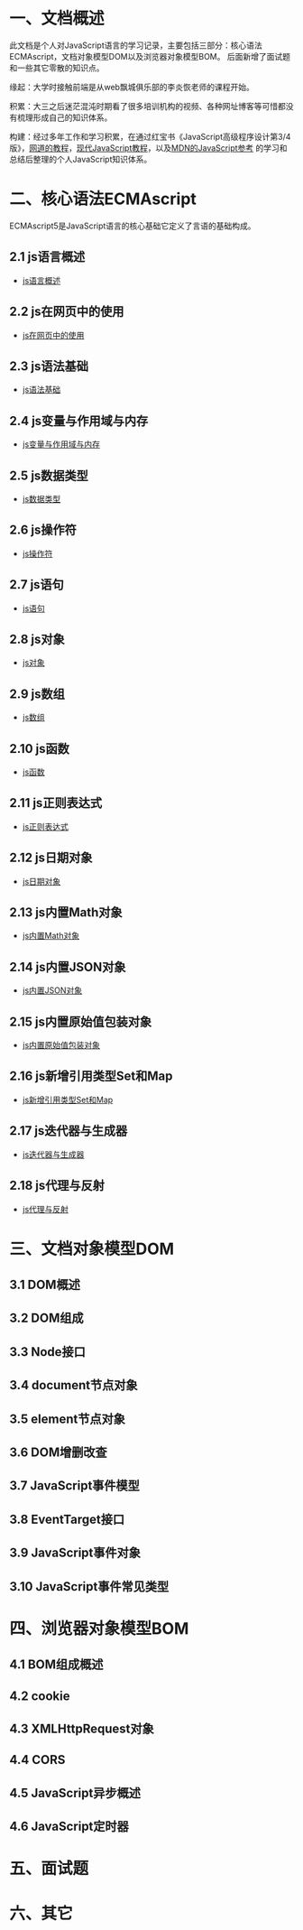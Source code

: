 # 一、文档概述
此文档是个人对JavaScript语言的学习记录，主要包括三部分：核心语法ECMAscript，文档对象模型DOM以及浏览器对象模型BOM。
后面新增了面试题和一些其它零散的知识点。

缘起：大学时接触前端是从web飘城俱乐部的李炎恢老师的课程开始。

积累：大三之后迷茫混沌时期看了很多培训机构的视频、各种网址博客等可惜都没有梳理形成自己的知识体系。

构建：经过多年工作和学习积累，在通过红宝书《JavaScript高级程序设计第3/4版》，[网道的教程](https://wangdoc.com)，[现代JavaScript教程](https://zh.javascript.info/)，以及[MDN的JavaScript参考](https://developer.mozilla.org/zh-CN/docs/Web/JavaScript) 的学习和总结后整理的个人JavaScript知识体系。

# 二、核心语法ECMAscript

ECMAscript5是JavaScript语言的核心基础它定义了言语的基础构成。

## 2.1 js语言概述
* [js语言概述](./src/views/ECMAScript/1-JS语言概述.html "js语言概述")
## 2.2 js在网页中的使用
* [js在网页中的使用](./src/views/ECMAScript/2-JS在网页中的使用.html "js在网页中的使用")
## 2.3 js语法基础
* [js语法基础](./src/views/ECMAScript/3-JS语言基础语法.html "js语法基础")
## 2.4 js变量与作用域与内存
* [js变量与作用域与内存](./src/views/ECMAScript/4-JS变量与作用域与内存.html "js变量与作用域与内存")
## 2.5 js数据类型
* [js数据类型](./src/views/ECMAScript/5-JS数据类型.html "js数据类型")
## 2.6 js操作符
* [js操作符](./src/views/ECMAScript/6-JS操作符.html "js操作符")
## 2.7 js语句
* [js语句](./src/views/ECMAScript/7-JS语句.html "js语句")
## 2.8 js对象
* [js对象](./src/views/ECMAScript/8-JS对象.html "js对象")
## 2.9 js数组
* [js数组](./src/views/ECMAScript/9-JS数组.html "js数组")
## 2.10 js函数
* [js函数](./src/views/ECMAScript/10-JS函数.html "js函数")
## 2.11 js正则表达式
* [js正则表达式](./src/views/ECMAScript/11-JS正则表达式.html "js正则表达式")
## 2.12 js日期对象
* [js日期对象](./src/views/ECMAScript/12-JS日期对象.html "js日期对象")
## 2.13 js内置Math对象
* [js内置Math对象](./src/views/ECMAScript/13-JS内置Math对象.html "js内置Math对象")
## 2.14 js内置JSON对象
* [js内置JSON对象](./src/views/ECMAScript/14-JS内置JSON对象.html "js内置JSON对象")
## 2.15 js内置原始值包装对象
* [js内置原始值包装对象](./src/views/ECMAScript/15-JS内置原始值包装对象.html "js内置原始值包装对象")
## 2.16 js新增引用类型Set和Map
* [js新增引用类型Set和Map](./src/views/ECMAScript/16-JS新增引用类型Set和Map.html "js新增引用类型Set和Map")
## 2.17 js迭代器与生成器
* [js迭代器与生成器](./src/views/ECMAScript/17-JS迭代器与生成器.html "js迭代器与生成器")
## 2.18 js代理与反射
* [js代理与反射](./src/views/ECMAScript/18-JS代理与反射.html "js代理与反射")

# 三、文档对象模型DOM
## 3.1 DOM概述
## 3.2 DOM组成
## 3.3 Node接口
## 3.4 document节点对象
## 3.5 element节点对象
## 3.6 DOM增删改查
## 3.7 JavaScript事件模型
## 3.8 EventTarget接口
## 3.9 JavaScript事件对象
## 3.10 JavaScript事件常见类型

# 四、浏览器对象模型BOM
## 4.1 BOM组成概述
## 4.2 cookie
## 4.3 XMLHttpRequest对象
## 4.4 CORS
## 4.5 JavaScript异步概述
## 4.6 JavaScript定时器

# 五、面试题

# 六、其它